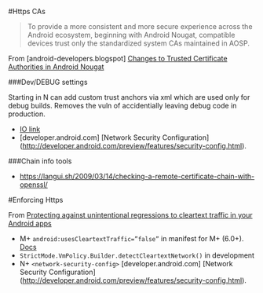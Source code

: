 #Https CAs

> To provide a more consistent and more secure experience across the Android ecosystem, beginning with Android Nougat, compatible devices trust only the standardized system CAs maintained in AOSP. 

From [android-developers.blogspot] [Changes to Trusted Certificate Authorities in Android Nougat](http://android-developers.blogspot.co.uk/2016/07/changes-to-trusted-certificate.html)

###Dev/DEBUG settings

Starting in N can add custom trust anchors via xml which are used only for debug builds. Removes the vuln of accidentially leaving debug code in production. 

- [IO link](https://youtu.be/XZzLjllizYs?t=1405)
- [developer.android.com] [Network Security Configuration] (http://developer.android.com/preview/features/security-config.html).

###Chain info tools

- https://langui.sh/2009/03/14/checking-a-remote-certificate-chain-with-openssl/

#Enforcing Https

From [Protecting against unintentional regressions to cleartext traffic in your Android apps](https://security.googleblog.com/2016/04/protecting-against-unintentional.html)

- M+ `android:usesCleartextTraffic=”false”` in manifest for M+ (6.0+). [Docs](https://developer.android.com/guide/topics/manifest/application-element.html#usesCleartextTraffic)
- `StrictMode.VmPolicy.Builder.detectCleartextNetwork()` in development
- N+ `<network-security-config>` [developer.android.com] [Network Security Configuration] (http://developer.android.com/preview/features/security-config.html).


